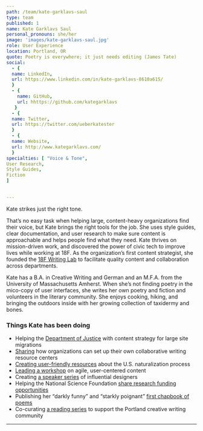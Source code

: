 ```yaml
---
path: /team/kate-garklavs-saul
type: team
published: 1
name: Kate Garklavs Saul
personal_pronouns: she/her
image: 'images/kate-garklavs-saul.jpg'
role: User Experience
location: Portland, OR
quote: Poetry is everywhere; it just needs editing (James Tate)
social: 
  - {
  name: LinkedIn,
  url: https://www.linkedin.com/in/kate-garklavs-8610a615/
  }
  - {
    name: GitHub,
    url: hhttps://github.com/kategarklavs
   }
  - {
  name: Twitter,
  url: https://twitter.com/ueberkatester
  }
  - {
  name: Website,
  url: http://www.kategarklavs.com/
  }
specialties: [ "Voice & Tone",
User Research,
Style Guides,
Fiction
]

  
---
```

Kate strikes just the right tone.

That’s no easy task when helping large, content-heavy organizations find their voice, but Kate brings the right tools for the job. She uses style guides, clear documentation, and user research to make sure content is approachable and helps people find what they need. Kate thrives on mission-driven work, and discovered the power of civic tech to improve lives while working at 18F. As the organization’s first content strategist, she founded the [18F Writing Lab](https://handbook.18f.gov/writing-lab/) to facilitate quality content and collaboration across departments.

Kate has a B.A. in Creative Writing and German and an M.F.A. from the University of Massachusetts Amherst. When she’s not finding poetry in the mico-copy of user interfaces, she writes her own poetry and fiction and volunteers in the literary community. She enjoys cooking, hiking, and bringing the outdoors inside with her growing collection of taxidermy and bones.



### Things Kate has been doing
* Helping the [Department of Justice](https://www.justice.gov/) with content strategy for large site migrations
* [Sharing](https://www.youtube.com/watch?v=FQVZJKR2Tk4) how organizations can set up their own collaborative writing resource centers
* [Creating user-friendly resources](https://18f.gsa.gov/2015/09/21/new-citizenship-resources/) about the U.S. naturalization process
* [Leading a workshop](http://2017.nowwhatconference.com/speakers/) on agile, user-centered content
* Creating [a speaker series](https://18f.gsa.gov/2016/03/03/five-questions-for-the-nasa-chief-historian/) of influential designers 
* Helping the National Science Foundation [share research funding opportunities](https://www.kategarklavs.com/nsf-americas-seed-fund/)
* Publishing her “darkly funny” and “starkly poignant” [first chapbook of poems](https://bunkysbooks.com/collections/bottlecap-press/products/diffusely-yours-by-kate-garklavs)
* Co-curating [a reading series](https://submissionpdx.org/about/) to support the Portland creative writing community


-------------------------------
